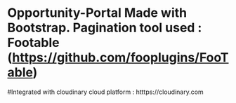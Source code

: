 # Opportunity-Portal Made with Bootstrap. Pagination tool used : Footable (https://github.com/fooplugins/FooTable)

#Integrated with cloudinary cloud platform : htttps://cloudinary.com
